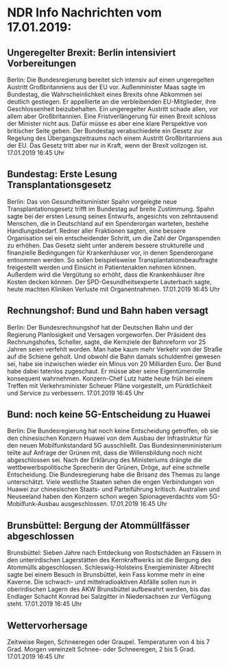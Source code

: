 # NDR Info Nachrichten vom 17.01.2019:


## Ungeregelter Brexit: Berlin intensiviert Vorbereitungen
Berlin: Die Bundesregierung bereitet sich intensiv auf einen ungeregelten Austritt Großbritanniens aus der EU vor. Außenminister Maas sagte im Bundestag, die Wahrscheinlichkeit eines Brexits ohne Abkommen sei deutlich gestiegen. Er appellierte an die verbleibenden EU-Mitglieder, ihre Geschlossenheit beizubehalten. Ein ungeregelter Austritt schade allen, vor allem aber Großbritannien. Eine Fristverlängerung für einen Brexit schloss der Minister nicht aus. Dafür müsse es aber eine klare Perspektive von britischer Seite geben. Der Bundestag verabschiedete ein Gesetz zur Regelung des Übergangszeitraums nach einem Austritt Großbritanniens aus der EU. Das Gesetz tritt aber nur in Kraft, wenn der Brexit vollzogen ist. 17.01.2019 16:45 Uhr 

## Bundestag: Erste Lesung Transplantationsgesetz
Berlin:	Das von Gesundheitsminister Spahn vorgelegte neue Transplantationsgesetz trifft im Bundestag auf breite Zustimmung. Spahn sagte bei der ersten Lesung seines Entwurfs, angesichts von zehntausend Menschen, die in Deutschland auf ein Spenderorgan warteten, bestehe Handlungsbedarf. Redner aller Fraktionen sagten, eine bessere Organisation sei ein entscheidender Schritt, um die Zahl der Organspenden zu erhöhen. Das Gesetz sieht unter anderem bessere strukturelle und finanzielle Bedingungen für Krankenhäuser vor, in denen Spenderorgane entnommen werden. So sollen beispielsweise Transplantationsbeauftragte freigestellt werden und Einsicht in Patientenakten nehmen können. Außerdem wird die Vergütung so erhöht, dass die Krankenhäuser ihre Kosten decken können. Der SPD-Gesundheitsexperte Lauterbach sagte, heute machten Kliniken Verluste mit Organentnahmen. 17.01.2019 16:45 Uhr 

## Rechnungshof: Bund und Bahn haben versagt
Berlin: Der Bundesrechnungshof hat der Deutschen Bahn und der Regierung Planlosigkeit und Versagen vorgeworfen. Der Präsident des Rechnungshofes, Scheller, sagte, die Kernziele der Bahnreform vor 25 Jahren seien verfehlt worden. Man habe kaum mehr Verkehr von der Straße auf die Schiene geholt. Und obwohl die Bahn damals schuldenfrei gewesen sei, habe sie inzwischen wieder ein Minus von 20 Milliarden Euro. Der Bund habe dabei tatenlos zugeschaut. Er müsse aber seine Eigentümerrolle konsequent wahrnehmen. Konzern-Chef Lutz hatte heute früh bei einem Treffen mit Verkehrsminister Scheuer Pläne vorgestellt, um Pünktlichkeit und Service zu verbessern. 17.01.2019 16:45 Uhr 

## Bund: noch keine 5G-Entscheidung zu Huawei
Berlin: Die Bundesregierung hat noch keine Entscheidung getroffen, ob sie den chinesischen Konzern Huawei von dem Ausbau der Infrastruktur für den neuen Mobilfunkstandard 5G ausschließt. Das Bundesinnenministerium teilte auf Anfrage der Grünen mit, dass die Willensbildung noch nicht abgeschlossen sei. Nach der Erklärung des Ministeriums drängte die wettbewerbspolitische Sprecherin der Grünen, Dröge, auf eine schnelle Entscheidung. Die Bundesregierung habe die Brisanz des Themas zu lange unterschätzt. Viele westliche Staaten sehen die engen Verbindungen von Huawei zur chinesischen Staats- und Parteiführung kritisch. Australien und Neuseeland haben den Konzern schon wegen Spionageverdachts vom 5G-Mobilfunk-Ausbau ausgeschlossen. 17.01.2019 16:45 Uhr 

## Brunsbüttel: Bergung der Atommüllfässer abgeschlossen
Brunsbüttel: Sieben Jahre nach Entdeckung von Rostschäden an Fässern in den unterirdischen Lagerstätten des Kernkraftwerks ist die Bergung des Atommülls abgeschlossen. Schleswig-Holsteins Energieminister Albrecht sagte bei einem Besuch in Brunsbüttel, kein Fass komme mehr in eine Kaverne. Die schwach- und mittelradioaktiven Abfälle sollen nun in oberirdischen Lagern des AKW Brunsbüttel aufbewahrt werden, bis das Endlager Schacht Konrad bei Salzgitter in Niedersachsen zur Verfügung steht. 17.01.2019 16:45 Uhr 

## Wettervorhersage
Zeitweise Regen, Schneeregen oder Graupel. Temperaturen von 4 bis 7 Grad. Morgen vereinzelt Schnee- oder Schneeregen, 2 bis 5 Grad. 17.01.2019 16:45 Uhr 

